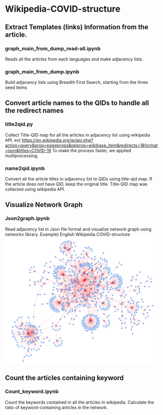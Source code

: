 # Wikipedia-COVID-structure


## Extract Templates (links) Information from the article.
### graph_main_from_dump_read-all.ipynb
Reads all the articles from each languages and make adjacency lists.
### graph_main_from_dump.ipynb
Build adjacency lists using Breadth First Search, starting from the three seed items


## Convert article names to the QIDs to handle all the redirect names
### title2qid.py
Collect Title-QID map for all the articles in adjacency list using wikipedia API. 
ex) https://en.wikipedia.org/w/api.php?action=query&prop=pageprops&ppprop=wikibase_item&redirects=1&format=json&titles=COVID-19
To make the process faster, we applied multiprocessing.
### name2qid.ipynb
Convert all the article titles in adjacency list to QIDs using title-qid map.
If the article does not have QID, keep the original title.
Title-QID map was collected using wikipedia API.


## Visualize Network Graph
### Json2graph.ipynb
Read adjacency list in Json file format and visualize network graph using networkx library.
Example) English Wikipedia COVID-structure
![Network graph example](./Results/Networks/network_example.png)


## Count the articles containing keyword
### Count_keyword.ipynb
Count the keywords contained in all the articles in wikipedia.
Calculate the ratio of keyword-containing articles in the network.
